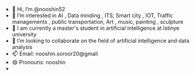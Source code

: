 - 👋 Hi, I’m @nooshin52
- 👀 I’m interested in AI , Data minding , ITS, Smart city , IOT, Traffic managements , public transportation, Art , music, painting , sculpture 
- 🌱 I am currently a master's student in artificial intelligence at Istinye university
- 💞️ I’m looking to collaborate on the field of artificial intelligence and data analysis
- 📫 Email: nooshin.soroor20@gmail
- 😄 Pronouns: nooshin
- 

<!---
nooshin52/nooshin52 is a ✨ special ✨ repository because its `README.md` (this file) appears on your GitHub profile.
You can click the Preview link to take a look at your changes.
--->
